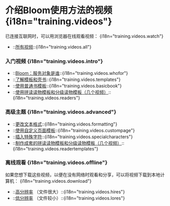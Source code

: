 # 介绍Bloom使用方法的视频 {i18n="training.videos"}

已连接互联网时，可以用浏览器在线观看视频： {i18n="training.videos.watch"}

- ::[所有视频](http://tiny.cc/bloomVimeo)::{i18n="training.videos.all"}

### 入门视频 {i18n="training.videos.intro"}

- ::[Bloom：服务对象是谁](https://vimeo.com/114043219)::{i18n="training.videos.whofor"}
- ::[了解模板和壳书](https://vimeo.com/114024308)::{i18n="training.videos.templates"}
- ::[使用普通书模板](https://vimeo.com/112825489)::{i18n="training.videos.basicbook"}
- ::[使用拼读读物模板和分级读物模板（几个视频）](http://tiny.cc/usingBloomReaderTemplates)::{i18n="training.videos.readers"}

### 高级主题 {i18n="training.videos.advanced"}

- ::[更改文本格式](https://vimeo.com/117820891)::{i18n="training.videos.formatting"}
- ::[使用自定义页面模板](https://vimeo.com/116868148)::{i18n="training.videos.custompage"}
- ::[插入特殊字符](https://vimeo.com/117927599)::{i18n="training.videos.specialcharacters"}
- ::[制作成套的拼读读物模板和分级读物模板（几个视频）](http://tiny.cc/8vbwux)::{i18n="training.videos.readertemplates"}

### 离线观看 {i18n="training.videos.offline"}

如果您想下载这些视频，以便在没有网络时观看和分享，可以将视频下载到本地计算机： {i18n="training.videos.download"}

- ::[高分辨率](http://tiny.cc/bloomHDVideos) （文件很大）::{i18n="training.videos.hires"}
- ::[低分辨率](http://tiny.cc/bloomSDVideos) （文件较小）::{i18n="training.videos.lores"}
